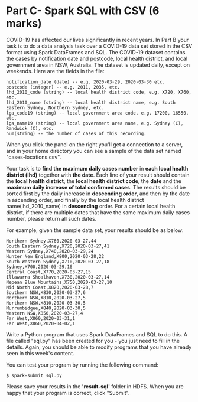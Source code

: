 # Part C- Spark SQL with CSV (6 marks)
COVID-19 has affected our lives significantly in recent years. In Part B your 
task is to do a data analysis task over a COVID-19 data set stored in the CSV 
format using Spark DataFrames and SQL. The COVID-19 dataset contains the cases 
by notification date and postcode, local health district, and local government 
area in NSW, Australia. The dataset is updated daily, except on weekends. Here 
are the fields in the file:

```
notification_date (date) -- e.g. 2020-03-29, 2020-03-30 etc.
postcode (integer) -- e.g. 2011, 2035, etc.
lhd_2010_code (string) -- local health district code, e.g. X720, X760, etc.
lhd_2010_name (string) -- local health district name, e.g. South Eastern Sydney, Northern Sydney, etc.
lga_code19 (string) -- local government area code, e.g. 17200, 16550, etc.
lga_name19 (string) -- local government area name, e.g. Sydney (C), Randwick (C), etc.
num(string) -- the number of cases of this recording.
```

When you click the panel on the right you'll get a connection to a server, and 
in your home directory you can see a sample of the data set named 
"cases-locations.csv".

Your task is to **find the maximum daily cases number** in **each local health 
district (lhd)** together with **the date**. Each line of your result should 
contain the **local health district**, the **local health district code**, the 
**date** and the **maximum daily increase of total confirmed cases**. The 
results should be sorted first by the daily increase in **descending order**, 
and then by the date in ascending order, and finally by the local health 
district name(lhd_2010_name) in **descending** order. For a certain local health 
district, if there are multiple dates that have the same maximum daily cases 
number, please return all such dates.

For example, given the sample data set, your results should be as below:

```
Northern Sydney,X760,2020-03-27,44
South Eastern Sydney,X720,2020-03-27,41
Western Sydney,X740,2020-03-29,24
Hunter New England,X800,2020-03-28,22
South Western Sydney,X710,2020-03-27,18
Sydney,X700,2020-03-29,16
Central Coast,X770,2020-03-27,15
Illawarra Shoalhaven,X730,2020-03-27,14
Nepean Blue Mountains,X750,2020-03-27,10
Mid North Coast,X820,2020-03-28,7
Southern NSW,X830,2020-03-27,6
Northern NSW,X810,2020-03-27,5
Northern NSW,X810,2020-03-30,5
Murrumbidgee,X840,2020-03-30,5
Western NSW,X850,2020-03-27,4
Far West,X860,2020-03-31,1
Far West,X860,2020-04-02,1
```

Write a Python program that uses Spark DataFrames and SQL to do this. A file 
called "sql.py" has been created for you - you just need to fill in the 
details. Again, you should be able to modify programs that you have already 
seen in this week's content. 

You can test your program by running the following command:

`$ spark-submit sql.py`

Please save your results in the **'result-sql'** folder in HDFS. When you are 
happy that your program is correct, click "Submit".
